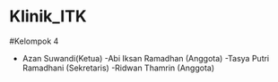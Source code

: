 # Klinik_ITK
#Kelompok 4
 - Azan Suwandi(Ketua)
 -Abi Iksan Ramadhan (Anggota)
 -Tasya Putri Ramadhani (Sekretaris)
 -Ridwan Thamrin (Anggota)
